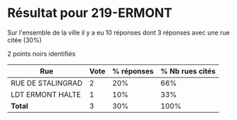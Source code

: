 # Résultat pour 219-ERMONT

Sur l'ensemble de la ville il y a eu 10 réponses dont 3 réponses avec une rue citée (30%)

2 points noirs identifiés

| Rue | Vote | % réponses | % Nb rues cités|
|-----|------|------------|----------------|
| RUE DE STALINGRAD | 2 | 20% | 66%|
| LDT ERMONT HALTE | 1 | 10% | 33%|
| **Total** | 3 | 30% | 100%|
